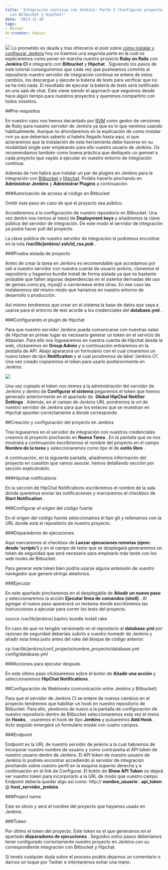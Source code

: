 ```yaml
---
title: 'Integración continua con Jenkins: Parte 2 (Configurar proyecto Rails e integración
  con Bitbucket y HipChat)'
date: '2013-11-18'
tags:
- devops
dc:creator: hopsor
---
```


[![](http://blog.diacode.com/wp-content/uploads/2013/10/jenkins-rails.png)](http://blog.diacode.com/wp-content/uploads/2013/10/jenkins-rails.png)
Lo prometido es deuda y tras ofreceros el post sobre 
[cómo instalar y configurar Jenkins](http://blog.diacode.com/integracion-continua-con-jenkins-parte-1-introduccion-e-instalacion) hoy os traemos una segunda parte en la cual os explicaremos como poner en marcha nuestro proyecto 
**Ruby on Rails**
 con 
**Jenkins CI**
 e integrarlo con 
**Bitbucket**
 y 
**Hipchat**
. Siguiendo los pasos de este tutorial conseguiremos que cada vez que 
pusheamos commits al repositorio nuestro servidor de integración continua se entere de estos cambios, los descargue y ejecute la batería de tests para verificar que no se ha roto nada. El resultado de ejecutar la batería de tests será notificado en una sala de chat. Este viene siendo el 
approach que seguimos desde hace algún tiempo para nuestros proyectos y queremos compartirlo con todos vosotros.


<!--more-->

##Pre-requisitos

En nuestro caso nos hemos decantado por 
[RVM](http://rvm.io/) como gestor de versiones de Ruby para nuestro servidor de Jenkins ya que es lo que venimos usando habitualmente. Aunque no ahondaremos en la explicación de como instalar rvm ya que deberíais saberlo si habéis llegado hasta aquí, sí que aclararemos que la instalación de esta herramienta debe hacerse en su modalidad single user empleando para ello vuestro usuario de Jenkins. Os recomendamos también como buena práctica que dediquéis un gemset a cada proyecto que vayáis a ejecutar en vuestro entorno de integración continua.

Además de rvm habrá que instalar un par de plugins en Jenkins para la integración con 
[Bitbucket](https://wiki.jenkins-ci.org/display/JENKINS/Git+Plugin) y 
[Hipchat](http://wiki.jenkins-ci.org/display/JENKINS/HipChat+Plugin). Podéis hacerlo pinchando en 
**Administrar Jenkins**
 y 
**Administrar Plugins**
 a continuación.

###Autorización de acceso al código en Bitbucket


Omitir este paso en caso de que el proyecto sea público.

Accederemos a la configuración de nuestro repositorio en Bitbucket. Una vez dentro nos iremos al menú de 
**Deployment keys**
 y añadiremos la clave pública del servidor de integración. De este modo el servidor de integración ya podrá hacer pull del proyecto.

La clave pública de nuestro servidor de integración la podremos encontrar en la ruta 
**/var/lib/jenkins/.ssh/id_rsa.pub**
.


###Prueba aislada de proyecto


Antes de crear la tarea en Jenkins es recomendable que accedamos por ssh a nuestro servidor con nuestra cuenta de usuario jenkins, clonemos el repositorio y hagamos bundle install de forma aislada ya que es bastante probable que falten algunas dependencias en el sistema derivadas del uso de gemas como pq, mysql2 o carrierwave entre otras. En ese caso las instalaremos del mismo modo que haríamos en nuestro entorno de desarrollo o producción.

Así mismo tendremos que crear en el sistema la base de datos que vaya a usarse para el entorno de test acorde a los credenciales del 
**database.yml**
.


###Configurando el plugin de Hipchat

Para que nuestro servidor Jenkins pueda comunicarse con nuestras salas de Hipchat en primer lugar es necesario generar un token en el servicio de Atlassian. Para ello nos loguearemos en nuestra cuenta de Hipchat desde la web, clickaremos en 
**Group Admin**
 y a continuación entraremos en la pestaña de API. Abajo aparacerá un formulario con el cual crearemos un nuevo token de tipo 
**Notification**
 y al cual pondremos de label 'Jenkins CI'. Una vez creado copiaremos el token para usarlo posteriormente en Jenkins.


[![](http://blog.diacode.com/wp-content/uploads/2013/11/hipchat-api-token.png)](http://blog.diacode.com/wp-content/uploads/2013/11/hipchat-api-token.png)

Una vez copiado el token nos iremos a la administración del servidor de Jenkins y dentro de 
**Configurar el sistema**
 pegaremos el token que hemos generado anteriormente en el apartado de 
**Global HipChat Notifier Settings**
. Además, en el campo de Jenkins URL pondremos la url de nuestro servidor de Jenkins para que los enlaces que se muestran en Hipchat apunten correctamente a donde corresponde.

##Creación y configuración del proyecto en Jenkins


Tras loguearnos en el servidor de integración con nuestros credenciales creamos el proyecto pinchando en 
**Nueva Tarea**
. En la pantalla que se nos mostrará a continuación escribiremos el nombre del proyecto en el campo 
**Nombre de la tarea**
 y seleccionaremos como tipo el de 
**estilo libre**
.

A continuación, en la siguiente pantalla, añadiremos información del proyecto en cuestión que vamos asociar. Iremos detallando sección por sección explicándolo.


###Hipchat notifications


En la sección de HipChat Notifications escribiremos el nombre de la sala donde queremos enviar las notificaciones y marcaremos el checkbox de 
**Start Notification**
.


###Configurar el origen del código fuente


En el origen del código fuente seleccionamos el tipo git y rellenamos con la URL donde está el repositorio de nuestro proyecto.


###Disparadores de ejecuciones


Aquí marcaremos el checkbox de 
**Lanzar ejecuciones remotas (ejem: desde 'scripts')**
 y en el campo de texto que se desplegará generaremos un token de seguridad que será necesario para emplearlo más tarde con los web hooks de Bitbucket.

Para generar este token bien podría usarse alguna extensión de vuestro navegador que genere strings aleatorios.


###Ejecutar


En este apartado pincharemos en el desplegable de 
**Añadir un nuevo paso**
 y seleccionaremos la acción 
**Ejecutar linea de comandos (shell)**
. Al agregar el nuevo paso aparecerá un textarea donde escribiremos las instrucciones a ejecutar para correr los tests del proyecto.


source /var/lib/jenkins/.bashrc
bundle install
rake

En caso de que no tengáis versionado en el repositorio el 
**database.yml**
 por razones de seguridad deberíais subirlo a vuestro homedir de Jenkins y añadir esta linea justo antes del rake del bloque de código anterior:


cp /var/lib/jenkins/conf_projects/nombre_proyecto/database.yml config/database.yml

###Acciones para ejecutar después


En este último paso clickearemos sobre el botón de 
**Añadir una acción**
 y seleccionaremos 
**HipChat Notifications**
.


##Configuración de Webhooks (comunicación entre Jenkins y Bitbucket)


Para que el servidor de Jenkins CI se entere de nuevos cambios en el proyecto tendremos que habilitar un hook en nuestro repositorio de Bitbucket. Para ello, yéndonos de nuevo a la pantalla de configuración de nuestro repositorio dentro de Bitbucket seleccionaremos esta vez el menú de 
**Hooks**
,  usaremos el hook de tipo 
**Jenkins**
 y pulsaremos 
**Add Hook**
. Acto seguido emergerá un formulario modal con cuatro campos.


###Endpoint


Endpoint es la URL de nuestro servidor de jenkins a la cual habremos de incorporar nuestro nombre de usuario y como contraseña el API token de nuestro usuario dentro de Jenkins. El API token de nuestro usuario de Jenkins lo podréis encontrar accediendo al servidor de integración pinchando sobre vuestro perfil en la esquina superior derecha y a continuación en el link de Configurar. El botón de 
**Show API Token**
 os dejará ver vuestro token para incorporarlo a la URL de modo que vuestro campo Endpoint debería quedar algo así como:
http://
**nombre_usuario**
:
**api_token**
@
**host_servidor_jenkins**


###Project name


Este es obvio y será el nombre del proyecto que hayamos usado en Jenkins.


###Token


Por último el token del proyecto. Este token es el que generamos en el apartado 
**disparadores de ejecuciones**
.
Seguidos estos pasos deberíamos tener configurado correctamente nuestro proyecto en Jenkins con su correspondiente integración con Bitbucket y Hipchat.

Si tenéis cualquier duda sobre el proceso podéis dejarnos un comentario o darnos un toque por Twitter e intentaremos echar una mano.
